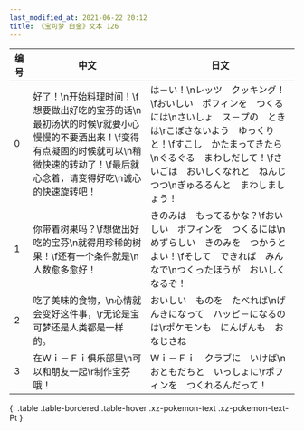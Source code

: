 ```yaml
---
last_modified_at: 2021-06-22 20:12
title: 《宝可梦 白金》文本 126
---
```

| 编号 | 中文 | 日文 |
| ---- | ---- | ---- |
| 0 | 好了！\n开始料理时间！\f想要做出好吃的宝芬的话\n最初汤状的时候\r就要小心慢慢的不要洒出来！\f变得有点凝固的时候就可以\n稍微快速的转动了！\f最后就心念着，请变得好吃\n诚心的快速旋转吧！ | は－い！\nレッツ　クッキング！\fおいしい　ポフィンを　つくるには\nさいしょ　ス－プの　ときは\rこぼさないよう　ゆっくりと！\fすこし　かたまってきたら\nぐるぐる　まわしだして！\fさいごは　おいしくなれと　ねんじつつ\nぎゅるるんと　まわしましょう！ |
| 1 | 你带着树果吗？\f想做出好吃的宝芬\n就得用珍稀的树果！\f还有一个条件就是\n人数愈多愈好！ | きのみは　もってるかな？\fおいしい　ポフィンを　つくるには\nめずらしい　きのみを　つかうとよい！\fそして　できれば　みんなで\nつくったほうが　おいしくなるぞ！ |
| 2 | 吃了美味的食物，\n心情就会变好这件事，\r无论是宝可梦还是人类都是一样的。 | おいしい　ものを　たべれば\nげんきになって　ハッピ－になるのは\rポケモンも　にんげんも　おなじさね |
| 3 | 在Ｗｉ－Ｆｉ俱乐部里\n可以和朋友一起\r制作宝芬哦！ | Ｗｉ－Ｆｉ　クラブに　いけば\nおともだちと　いっしょに\rポフィンを　つくれるんだって！ |
{: .table .table-bordered .table-hover .xz-pokemon-text .xz-pokemon-text-Pt }